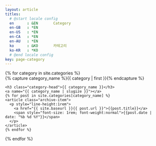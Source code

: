 ```yaml
---
layout: article
titles:
  # @start locale config
  en      : &EN       Category
  en-GB   : *EN
  en-US   : *EN
  en-CA   : *EN
  en-AU   : *EN
  ko      : &KO       카테고리
  ko-KR   : *KO
  # @end locale config
key: page-category
---
```


<div id="archives">
{% for category in site.categories %}
  <div class="archive-group">
    {% capture category_name %}{{ category | first }}{% endcapture %}
    <div id="#{{ category_name | slugize }}"></div>
    <p></p>

    <h3 class="category-head">{{ category_name }}</h3>
    <a name="{{ category_name | slugize }}"></a>
    {% for post in site.categories[category_name] %}
    <article class="archive-item">
      <p style="line-height:1rem">
        <a href="{{ site.baseurl }}{{ post.url }}">{{post.title}}</a>
        <span style="font-size: 1rem; font-weight:normal">{{post.date | date: "%b %d %Y"}}</span>
      </p>
    </article>
    {% endfor %}
  </div>
{% endfor %}
</div>